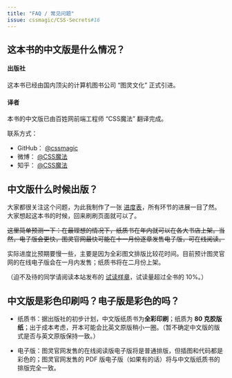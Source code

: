 ```yaml
---
title: "FAQ / 常见问题"
issue: cssmagic/CSS-Secrets#16
---
```


## 这本书的中文版是什么情况？ <a name="intro">&nbsp;</a>

#### 出版社

这本书已经由国内顶尖的计算机图书公司 “图灵文化” 正式引进。

#### 译者

本书的中文版已由百姓网前端工程师 “CSS魔法” 翻译完成。

联系方式：

* GitHub： [@cssmagic](https://github.com/cssmagic)
* 微博： [@CSS魔法](http://weibo.com/cssmagic)
* 知乎： [@CSS魔法](http://www.zhihu.com/people/cssmagic)


## 中文版什么时候出版？ <a name="when">&nbsp;</a>

大家都很关注这个问题，为此我制作了一张 [进度表](https://github.com/cssmagic/CSS-Secrets#readme)，所有环节的进展一目了然。大家想起这本书的时候，回来刷刷页面就可以了。

~~这里简单预测一下：在最理想的情况下，纸质书在年内就可以在各大书店上架。当然，电子版会更快，图灵官网最快可能在十一月份逐章发售电子版，可在线阅读。~~

实际进度比预期要慢一些，主要是因为全彩图文排版比较花时间。目前预计图灵官网的在线电子版会在一月内发售；纸质书将在二月份上架。

（迫不及待的同学请阅读本站发布的 [试读样章](https://github.com/cssmagic/CSS-Secrets#%E8%AF%95%E8%AF%BB%E6%A0%B7%E7%AB%A0)，试读量超过全书的 10%。）


## 中文版是彩色印刷吗？电子版是彩色的吗？ <a name="typeset">&nbsp;</a>

* 纸质书：据出版社的初步计划，中文版纸质书为**全彩印刷**；纸质为 **80 克胶版纸**；出于成本考虑，开本可能会比英文原版稍小一圈。（暂不确定中文版的版式是否与英文原版保持一致。）

* 电子版：图灵官网发售的在线阅读版电子版将是普通排版，但插图和代码都是彩色的；图灵官网发售的 PDF 版电子版（如果有的话）将与中文版纸质书的排版完全一致。
